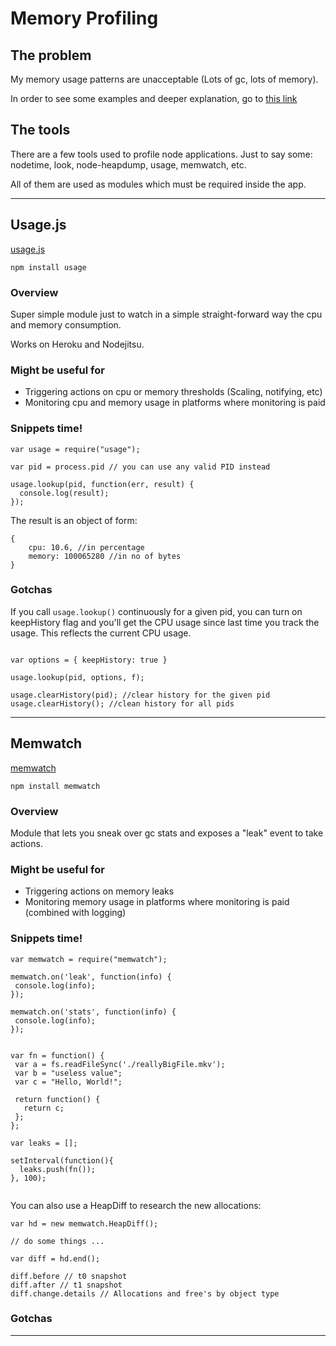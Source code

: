 # Memory Profiling

## The problem

My memory usage patterns are unacceptable (Lots of gc, lots of memory).

In order to see some examples and deeper explanation, go to [this link](http://stackoverflow.com/questions/5326300/garbage-collection-with-node-js)


## The tools

There are a few tools used to profile node applications. Just to say some: nodetime, look, node-heapdump, usage, memwatch, etc.

All of them are used as modules which must be required inside the app.

***
## Usage.js

[usage.js](https://github.com/arunoda/node-usage)

``` npm install usage ```

### Overview

Super simple module just to watch in a simple straight-forward way the cpu and memory consumption.

Works on Heroku and Nodejitsu.

### Might be useful for

* Triggering actions on cpu or memory thresholds (Scaling, notifying, etc)
* Monitoring cpu and memory usage in platforms where monitoring is paid

### Snippets time!

```
var usage = require("usage");

var pid = process.pid // you can use any valid PID instead

usage.lookup(pid, function(err, result) {
  console.log(result);
});

```

The result is an object of form:

```
{
    cpu: 10.6, //in percentage
    memory: 100065280 //in no of bytes
}

```

### Gotchas

If you call ``` usage.lookup() ``` continuously for a given pid, you can turn on keepHistory flag and you'll get the CPU usage since last time you track the usage. This reflects the current CPU usage.

```

var options = { keepHistory: true }

usage.lookup(pid, options, f);

usage.clearHistory(pid); //clear history for the given pid
usage.clearHistory(); //clean history for all pids

```

***

## Memwatch

[memwatch](https://github.com/lloyd/node-memwatch)

``` npm install memwatch ```

### Overview

Module that lets you sneak over gc stats and exposes a "leak" event to take actions.

### Might be useful for

* Triggering actions on memory leaks
* Monitoring memory usage in platforms where monitoring is paid (combined with logging)

### Snippets time!

```
var memwatch = require("memwatch");

memwatch.on('leak', function(info) {
 console.log(info);
});

memwatch.on('stats', function(info) {
 console.log(info);
});


var fn = function() {
 var a = fs.readFileSync('./reallyBigFile.mkv');
 var b = "useless value";
 var c = "Hello, World!";

 return function() {
   return c;
 };
};

var leaks = [];

setInterval(function(){
  leaks.push(fn());
}, 100);


```

You can also use a HeapDiff to research the new allocations:

```
var hd = new memwatch.HeapDiff();

// do some things ...

var diff = hd.end();

diff.before // t0 snapshot
diff.after // t1 snapshot
diff.change.details // Allocations and free's by object type

```



### Gotchas



***
